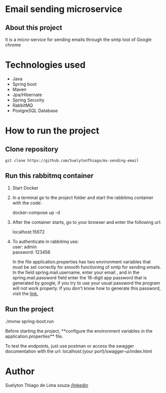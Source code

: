 <h1>Email sending microservice</h1>

<h2>About this project</h2>

<p>It is a micro-service for sending emails through the smtp tool of Google chrome</p>

<h1>Technologies used</h1>
<ul>
<li>Java</li>
<li>Spring boot</li>
<li>Maven</li>
<li>Jpa/Hibernate</li>
<li>Spring Security</li>
<li>RabbitMQ</li>
<li>PostgreSQL Database</li>
</ul>

<h1>How to run the project</h1>

<h2>Clone repository</h2>
<p><code>git clone https://github.com/SuelytonThiago/ms-sending-email</code></p>

<h2>Run this rabbitmq container</h2>
<ol>
 <li><p>Start Docker</p></li>

 <li><p>In a terminal go to the project folder and start the rabbitmq container with the code: 

docker-compose up -d</p></li>

 <li><p>After the container starts,
go to your browser and enter the following url: 

localhost:15672</li></p>

 <li><p>To authenticate in rabbitmq use: <br> user: admin <br> password: 123456</p></li>

<p>In the file
application.properties has two environment variables that must be set correctly for smooth functioning of smtp for sending emails.
In the field
spring.mail.username, enter your email , and in the spring.mail.password field enter the 16-digit app password that is generated by google, if you try to use your usual password the program will not work properly.
If you don't know how to generate this password, visit the <a href="https://support.google.com/accounts/answer/185833">link.</a></p>

</ol>
<h2>Run the project</h2>
<p>./mvnw spring-boot:run</p>

<p>Before starting the project, **configure the environment variables in the application.properties** file.</p>

<p>To test the endpoints, just use postman or access the swagger documentation with the url: localhost:(your port)/swagger-ui/index.html</p>

<h1>Author</h1>
<p>Suelyton Thiago de Lima souza <a href="https://www.linkedin.com/in/suelyton-souza-0baaa127a/" target="_blank", rel = "external">/linkedin</a></p>



